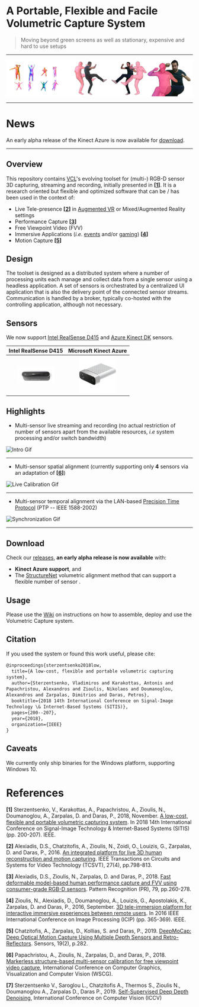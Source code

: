 # A Portable, Flexible and Facile Volumetric Capture System
> Moving beyond green screens as well as stationary, expensive and hard to use setups  
_______

![Volumetric Capture Banner](./doc/header.jpg)

_______
# News
An early alpha release of the Kinect Azure is now available for [download](https://github.com/VCL3D/VolumetricCapture/releases/tag/4.0.1).


_______
## Overview

This repository contains [VCL](https://vcl.iti.gr)'s evolving toolset for (multi-) RGB-D sensor 3D capturing, streaming and recording, initially presented in __\[[1](#VolCap)\]__.
It is a research oriented but flexible and optimized software that can be / has been used in the context of:

* Live Tele-presence __\[[2](#Integrated)\]__ in [Augmented VR](https://www.youtube.com/watch?v=7O_TrhtmP5Q) or Mixed/Augmented Reality settings
* Performance Capture __\[[3](#PerfCap)\]__
* Free Viewpoint Video (FVV)
* Immersive Applications (_i.e._ [events](https://www.youtube.com/watch?v=J3zJmMNxV0k) and/or [gaming](https://www.youtube.com/watch?v=nK7pC41YjZY)) __\[[4](#Platform)\]__
* Motion Capture __\[[5](#DeepMoCap)\]__


## Design

The toolset is designed as a distributed system where a number of processing units each manage and collect data from a single sensor using a headless application.
A set of sensors is orchestrated by a centralized UI application that is also the delivery point of the connected sensor streams.
Communication is handled by a broker, typically co-hosted with the controlling application, although not necessary.

## Sensors

We now support [Intel RealSense D415](https://www.intelrealsense.com/) and [Azure Kinect DK](https://azure.microsoft.com/en-in/services/kinect-dk/) sensors.

Intel RealSense D415             |  Microsoft Kinect Azure
:-------------------------:|:-------------------------:
| <img alt="Intel RealSense D415" src="./doc/stereo_DT_d415_front-crop1a-1.png" width="100"> | <img alt="Azure Kinect DK" src="./doc/k4a.png" width="100"> |


## Highlights

* Multi-sensor live streaming and recording (no actual restriction of number of sensors apart from the available resources, _i.e_ system processing and/or switch bandwidth)

![Intro Gif](./doc/intro.gif)

_______

* Multi-sensor spatial alignment (currently supporting only __4__ sensors via an adaptation of __\[[6](#Markerless)\]__)

![Live Calibration Gif](./doc/live_calibration.gif)

_______

* Multi-sensor temporal alignment via the LAN-based [Precision Time Protocol](https://en.wikipedia.org/wiki/Precision_Time_Protocol) (PTP -- IEEE 1588-2002)

![Synchronization Gif](./doc/synchronization.gif)

_______


## Download

Check our [releases](https://github.com/VCL3D/VolumetricCapture/releases), __an early alpha release is now available__ with:

- __Kinect Azure support__, and
- The [StructureNet](https://vcl3d.github.io/StructureNet/) volumetric alignment method that can support a flexible number of sensor .

## Usage

Please use the [Wiki](https://github.com/VCL3D/VolumetricCapture/wiki) on instructions on how to assemble, deploy and use the Volumetric Capture system.


## Citation

If you used the system or found this work useful, please cite:
```
@inproceedings{sterzentsenko2018low,
  title={A low-cost, flexible and portable volumetric capturing system},
  author={Sterzentsenko, Vladimiros and Karakottas, Antonis and Papachristou, Alexandros and Zioulis, Nikolaos and Doumanoglou, Alexandros and Zarpalas, Dimitrios and Daras, Petros},
  booktitle={2018 14th International Conference on Signal-Image Technology \& Internet-Based Systems (SITIS)},
  pages={200--207},
  year={2018},
  organization={IEEE}
}
```

## Caveats
We currently only ship binaries for the Windows platform, supporting Windows 10.


# References
<a name="VolCap"/> __\[1\]__ Sterzentsenko, V., Karakottas, A., Papachristou, A., Zioulis, N., Doumanoglou, A., Zarpalas, D. and Daras, P., 2018, November. [A low-cost, flexible and portable volumetric capturing system](https://www.iti.gr/iti/files/document/publications/low-cost-flexible.pdf). In 2018 14th International Conference on Signal-Image Technology & Internet-Based Systems (SITIS) (pp. 200-207). IEEE.

<a name="Integrated"/> __\[2\]__ Alexiadis, D.S., Chatzitofis, A., Zioulis, N., Zoidi, O., Louizis, G., Zarpalas, D. and Daras, P., 2016. [An integrated platform for live 3D human reconstruction and motion capturing](https://arxiv.org/ftp/arxiv/papers/1712/1712.03084.pdf). IEEE Transactions on Circuits and Systems for Video Technology (TCSVT), 27(4), pp.798-813.

<a name="PerfCap"/> __\[3\]__ Alexiadis, D.S., Zioulis, N., Zarpalas, D. and Daras, P., 2018. [Fast deformable model-based human performance capture and FVV using consumer-grade RGB-D sensors](https://www.iti.gr/iti/files/document/publications/RGB-D_09-03-2018.pdf). Pattern Recognition (PR), 79, pp.260-278.

<a name="Platform"/> __\[4\]__ Zioulis, N., Alexiadis, D., Doumanoglou, A., Louizis, G., Apostolakis, K., Zarpalas, D. and Daras, P., 2016, September. [3D tele-immersion platform for interactive immersive experiences between remote users](https://www.iti.gr/iti/files/document/publications/cameraReady.pdf). In 2016 IEEE International Conference on Image Processing (ICIP) (pp. 365-369). IEEE.

<a name="DeepMoCap"/> __\[5\]__ Chatzitofis, A., Zarpalas, D., Kollias, S. and Daras, P., 2019. [DeepMoCap: Deep Optical Motion Capture Using Multiple Depth Sensors and Retro-Reflectors](https://www.mdpi.com/1424-8220/19/2/282). Sensors, 19(2), p.282.

<a name="Markerless"/> __\[6\]__ Papachristou, A., Zioulis, N., Zarpalas, D., and Daras, P., 2018. [Markerless structure-based multi-sensor calibration for free viewpoint video capture](https://www.iti.gr/iti/files/document/publications/S05-Markerless%20Structure-based%20Calibration.pdf), International Conference on Computer Graphics, Visualization and Computer Vision (WSCG).

<a name="Denoising"/> __\[7\]__ Sterzentsenko V., Saroglou L., Chatzitofis A., Thermos S., Zioulis N., Doumanoglou A., Zarpalas D., Daras P., 2019. [Self-Supervised Deep Depth Denoising](https://www.iti.gr/iti/files/document/publications/190901193b.pdf), International Conference on Computer Vision (ICCV)
